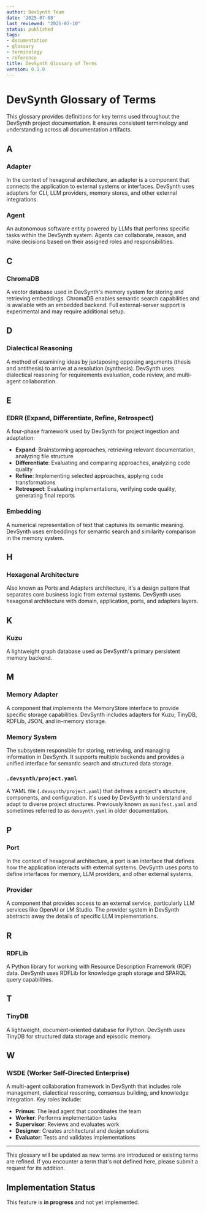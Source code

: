 ```yaml
---
author: DevSynth Team
date: '2025-07-08'
last_reviewed: "2025-07-10"
status: published
tags:
- documentation
- glossary
- terminology
- reference
title: DevSynth Glossary of Terms
version: 0.1.0
---
```


# DevSynth Glossary of Terms

This glossary provides definitions for key terms used throughout the DevSynth project documentation. It ensures consistent terminology and understanding across all documentation artifacts.

## A

### Adapter

In the context of hexagonal architecture, an adapter is a component that connects the application to external systems or interfaces. DevSynth uses adapters for CLI, LLM providers, memory stores, and other external integrations.

### Agent

An autonomous software entity powered by LLMs that performs specific tasks within the DevSynth system. Agents can collaborate, reason, and make decisions based on their assigned roles and responsibilities.

## C

### ChromaDB

A vector database used in DevSynth's memory system for storing and retrieving embeddings. ChromaDB enables semantic search capabilities and is available with an embedded backend. Full external-server support is experimental and may require additional setup.

## D

### Dialectical Reasoning

A method of examining ideas by juxtaposing opposing arguments (thesis and antithesis) to arrive at a resolution (synthesis). DevSynth uses dialectical reasoning for requirements evaluation, code review, and multi-agent collaboration.

## E

### EDRR (Expand, Differentiate, Refine, Retrospect)

A four-phase framework used by DevSynth for project ingestion and adaptation:

- **Expand**: Brainstorming approaches, retrieving relevant documentation, analyzing file structure
- **Differentiate**: Evaluating and comparing approaches, analyzing code quality
- **Refine**: Implementing selected approaches, applying code transformations
- **Retrospect**: Evaluating implementations, verifying code quality, generating final reports


### Embedding

A numerical representation of text that captures its semantic meaning. DevSynth uses embeddings for semantic search and similarity comparison in the memory system.

## H

### Hexagonal Architecture

Also known as Ports and Adapters architecture, it's a design pattern that separates core business logic from external systems. DevSynth uses hexagonal architecture with domain, application, ports, and adapters layers.

## K

### Kuzu

A lightweight graph database used as DevSynth's primary persistent memory backend.

## M

### Memory Adapter

A component that implements the MemoryStore interface to provide specific storage capabilities. DevSynth includes adapters for Kuzu, TinyDB, RDFLib, JSON, and in-memory storage.

### Memory System

The subsystem responsible for storing, retrieving, and managing information in DevSynth. It supports multiple backends and provides a unified interface for semantic search and structured data storage.

### `.devsynth/project.yaml`

A YAML file (`.devsynth/project.yaml`) that defines a project's structure, components, and configuration. It's used by DevSynth to understand and adapt to diverse project structures. Previously known as `manifest.yaml` and sometimes referred to as `devsynth.yaml` in older documentation.

## P

### Port

In the context of hexagonal architecture, a port is an interface that defines how the application interacts with external systems. DevSynth uses ports to define interfaces for memory, LLM providers, and other external systems.

### Provider

A component that provides access to an external service, particularly LLM services like OpenAI or LM Studio. The provider system in DevSynth abstracts away the details of specific LLM implementations.

## R

### RDFLib

A Python library for working with Resource Description Framework (RDF) data. DevSynth uses RDFLib for knowledge graph storage and SPARQL query capabilities.

## T

### TinyDB

A lightweight, document-oriented database for Python. DevSynth uses TinyDB for structured data storage and episodic memory.

## W

### WSDE (Worker Self-Directed Enterprise)

A multi-agent collaboration framework in DevSynth that includes role management, dialectical reasoning, consensus building, and knowledge integration. Key roles include:

- **Primus**: The lead agent that coordinates the team
- **Worker**: Performs implementation tasks
- **Supervisor**: Reviews and evaluates work
- **Designer**: Creates architectural and design solutions
- **Evaluator**: Tests and validates implementations


---

This glossary will be updated as new terms are introduced or existing terms are refined. If you encounter a term that's not defined here, please submit a request for its addition.
## Implementation Status

This feature is **in progress** and not yet implemented.
